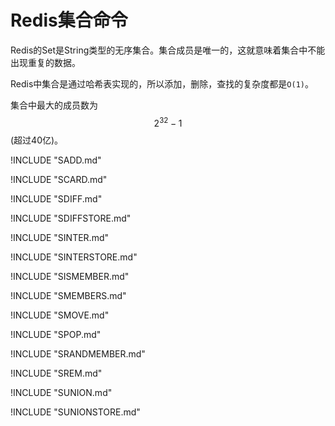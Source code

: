 # Redis集合命令

Redis的Set是String类型的无序集合。集合成员是唯一的，这就意味着集合中不能出现重复的数据。

Redis中集合是通过哈希表实现的，所以添加，删除，查找的复杂度都是`O(1)`。

集合中最大的成员数为 $$2^{32} - 1$$(超过40亿)。

!INCLUDE "SADD.md"

!INCLUDE "SCARD.md"

!INCLUDE "SDIFF.md"

!INCLUDE "SDIFFSTORE.md"

!INCLUDE "SINTER.md"

!INCLUDE "SINTERSTORE.md"

!INCLUDE "SISMEMBER.md"

!INCLUDE "SMEMBERS.md"

!INCLUDE "SMOVE.md"

!INCLUDE "SPOP.md"

!INCLUDE "SRANDMEMBER.md"

!INCLUDE "SREM.md"

!INCLUDE "SUNION.md"

!INCLUDE "SUNIONSTORE.md"
